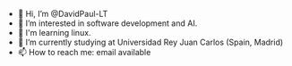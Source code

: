 - 👋 Hi, I’m @DavidPaul-LT
- 👀 I’m interested in software development and AI.
- 🌱 I'm learning linux.
- 🌱 I’m currently studying at Universidad Rey Juan Carlos (Spain, Madrid)
- 📫 How to reach me: email available

